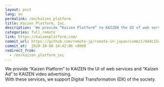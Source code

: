 ```yaml
---
layout: post
lang: en
permalink: /en/kaizen_platform
title: Kaizen Platform, Inc.
description: 'We provide “Kaizen Platform” to KAIZEN the UI of web services and “Kaizen Ad” to KAIZEN video advertising. With these services, we support  Digital Transformation (DX) of the society.'
categories: full_remote
link: https://kaizenplatform.com/
commit_url: https://github.com/remote-jp/remote-in-japan/commit/844c15c30459960ca8226844089b4f19f517d1fd
commit_at:  2020-10-08 14:42:06 +0900
redirect_from:
  - /en/kaizen_platform_inc
---
```


<p>We provide “Kaizen Platform” to KAIZEN the UI of web services and “Kaizen Ad” to KAIZEN video advertising.<br />With these services, we support  Digital Transformation (DX) of the society.</p>

